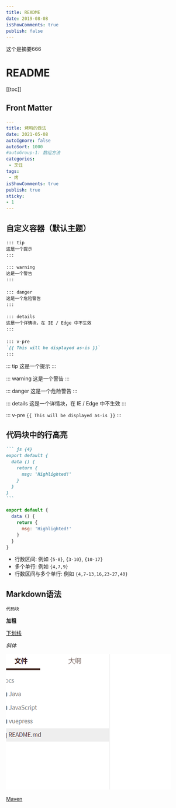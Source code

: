 ```yaml
---
title: README
date: 2019-08-08
isShowComments: true
publish: false
---
```


这个是摘要666

<!-- more -->

# README

[[toc]]

## Front Matter

```yaml
---
title: 烤鸭的做法
date: 2021-05-08
autoIgnore: false
autoSort: 1000
#autoGroup-1: 数组方法
categories:
 - 烹饪
tags:
 - 烤
isShowComments: true
publish: true
sticky:
- 1
---
```

##  自定义容器（默认主题）

```markdown
::: tip
这是一个提示
:::

::: warning
这是一个警告
:::

::: danger
这是一个危险警告
:::

::: details
这是一个详情块，在 IE / Edge 中不生效
:::

::: v-pre
`{{ This will be displayed as-is }}`
:::
```

::: tip
这是一个提示
:::

::: warning
这是一个警告
:::

::: danger
这是一个危险警告
:::

::: details
这是一个详情块，在 IE / Edge 中不生效
:::

::: v-pre
`{{ This will be displayed as-is }}`
:::

##  代码块中的行高亮

~~~markdown
``` js {4}
export default {
  data () {
    return {
      msg: 'Highlighted!'
    }
  }
}
```
~~~

``` js {4}
export default {
  data () {
    return {
      msg: 'Highlighted!'
    }
  }
}
```

- 行数区间: 例如 `{5-8}`, `{3-10}`, `{10-17}`
- 多个单行: 例如 `{4,7,9}`
- 行数区间与多个单行: 例如 `{4,7-13,16,23-27,40}`

## Markdown语法

`代码块`

**加粗**

<u>下划线</u>

*斜体*

![image-20210601151241151](media/README.assets/image-20210601151241151.png)

[Maven](/docs/hou-duan/java/maven)

